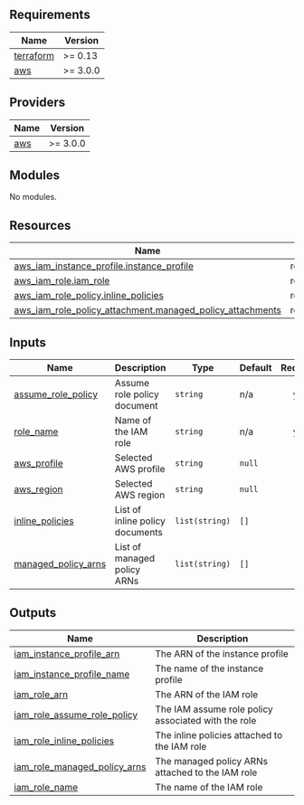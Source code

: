 <!-- BEGIN_TF_DOCS -->
## Requirements

| Name | Version |
|------|---------|
| <a name="requirement_terraform"></a> [terraform](#requirement\_terraform) | >= 0.13 |
| <a name="requirement_aws"></a> [aws](#requirement\_aws) | >= 3.0.0 |

## Providers

| Name | Version |
|------|---------|
| <a name="provider_aws"></a> [aws](#provider\_aws) | >= 3.0.0 |

## Modules

No modules.

## Resources

| Name | Type |
|------|------|
| [aws_iam_instance_profile.instance_profile](https://registry.terraform.io/providers/hashicorp/aws/latest/docs/resources/iam_instance_profile) | resource |
| [aws_iam_role.iam_role](https://registry.terraform.io/providers/hashicorp/aws/latest/docs/resources/iam_role) | resource |
| [aws_iam_role_policy.inline_policies](https://registry.terraform.io/providers/hashicorp/aws/latest/docs/resources/iam_role_policy) | resource |
| [aws_iam_role_policy_attachment.managed_policy_attachments](https://registry.terraform.io/providers/hashicorp/aws/latest/docs/resources/iam_role_policy_attachment) | resource |

## Inputs

| Name | Description | Type | Default | Required |
|------|-------------|------|---------|:--------:|
| <a name="input_assume_role_policy"></a> [assume\_role\_policy](#input\_assume\_role\_policy) | Assume role policy document | `string` | n/a | yes |
| <a name="input_role_name"></a> [role\_name](#input\_role\_name) | Name of the IAM role | `string` | n/a | yes |
| <a name="input_aws_profile"></a> [aws\_profile](#input\_aws\_profile) | Selected AWS profile | `string` | `null` | no |
| <a name="input_aws_region"></a> [aws\_region](#input\_aws\_region) | Selected AWS region | `string` | `null` | no |
| <a name="input_inline_policies"></a> [inline\_policies](#input\_inline\_policies) | List of inline policy documents | `list(string)` | `[]` | no |
| <a name="input_managed_policy_arns"></a> [managed\_policy\_arns](#input\_managed\_policy\_arns) | List of managed policy ARNs | `list(string)` | `[]` | no |

## Outputs

| Name | Description |
|------|-------------|
| <a name="output_iam_instance_profile_arn"></a> [iam\_instance\_profile\_arn](#output\_iam\_instance\_profile\_arn) | The ARN of the instance profile |
| <a name="output_iam_instance_profile_name"></a> [iam\_instance\_profile\_name](#output\_iam\_instance\_profile\_name) | The name of the instance profile |
| <a name="output_iam_role_arn"></a> [iam\_role\_arn](#output\_iam\_role\_arn) | The ARN of the IAM role |
| <a name="output_iam_role_assume_role_policy"></a> [iam\_role\_assume\_role\_policy](#output\_iam\_role\_assume\_role\_policy) | The IAM assume role policy associated with the role |
| <a name="output_iam_role_inline_policies"></a> [iam\_role\_inline\_policies](#output\_iam\_role\_inline\_policies) | The inline policies attached to the IAM role |
| <a name="output_iam_role_managed_policy_arns"></a> [iam\_role\_managed\_policy\_arns](#output\_iam\_role\_managed\_policy\_arns) | The managed policy ARNs attached to the IAM role |
| <a name="output_iam_role_name"></a> [iam\_role\_name](#output\_iam\_role\_name) | The name of the IAM role |
<!-- END_TF_DOCS -->